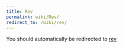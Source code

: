 ```yaml
---
title: Rev
permalink: wiki/Rev/
redirect_to: /wiki/rev/
---
```


You should automatically be redirected to [rev](/wiki/rev/)
